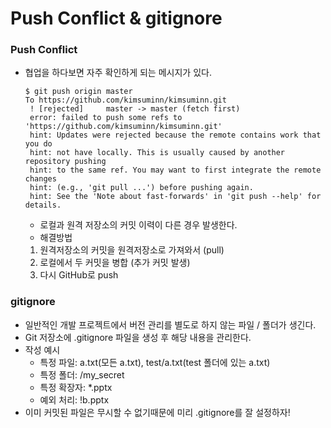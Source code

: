 # Push Conflict & gitignore

### **Push Conflict**

- 협업을 하다보면 자주 확인하게 되는 메시지가 있다.
  ```
  $ git push origin master
  To https://github.com/kimsuminn/kimsuminn.git
   ! [rejected]     master -> master (fetch first)
   error: failed to push some refs to 'https://github.com/kimsuminn/kimsuminn.git'
   hint: Updates were rejected because the remote contains work that you do
   hint: not have locally. This is usually caused by another repository pushing
   hint: to the same ref. You may want to first integrate the remote changes
   hint: (e.g., 'git pull ...') before pushing again.
   hint: See the 'Note about fast-forwards' in 'git push --help' for details.
   ```

   - 로컬과 원격 저장소의 커밋 이력이 다른 경우 발생한다.
   - 해결방법
    1. 원격저장소의 커밋을 원격저장소로 가져와서 (pull)
    2. 로컬에서 두 커밋을 병합 (추가 커밋 발생)
    3.  다시 GitHub로 push


### **gitignore**

- 일반적인 개발 프로젝트에서 버전 관리를 별도로 하지 않는 파일 / 폴더가 생긴다.
- Git 저장소에 .gitignore 파일을 생성 후 해당 내용을 관리한다.
- 작성 예시
  - 특정 파일: a.txt(모든 a.txt), test/a.txt(test 폴더에 있는 a.txt)
  - 특정 폴더: /my_secret
  - 특정 확장자: *.pptx
  - 예외 처리: !b.pptx
- 이미 커밋된 파일은 무시할 수 없기때문에 미리 .gitignore를 잘 설정하자!